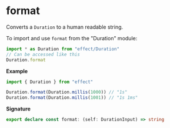 # format

Converts a `Duration` to a human readable string.

To import and use `format` from the "Duration" module:

```ts
import * as Duration from "effect/Duration"
// Can be accessed like this
Duration.format
```

**Example**

```ts
import { Duration } from "effect"

Duration.format(Duration.millis(1000)) // "1s"
Duration.format(Duration.millis(1001)) // "1s 1ms"
```

**Signature**

```ts
export declare const format: (self: DurationInput) => string
```
